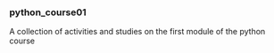 ### python_course01
A collection of activities and studies on the first module of the python course
